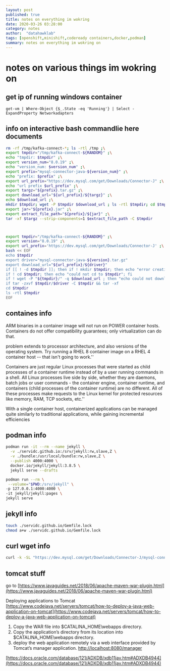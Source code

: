 ```yaml
---
layout: post
published: true
title: notes on everything im wokring
date: 2020-03-26 03:28:00
category: notes
author:  "datahawklab"
tags: [openshift,minishift,codeready containers,docker,podman]
summary: notes on everything im wokring on
---
```

# notes on various things im wokring on

## get ip of running windows container

```
get-vm | Where-Object {$_.State -eq 'Running'} | Select -ExpandProperty Networkadapters
```

## info on interactive bash commandlie here documents

```bash
rm -rf /tmp/kafka-connect-*; ls -rtl /tmp ;\
export tmpdir="/tmp/kafka-connect-${RANDOM}" ;\
echo "tmpdir: $tmpdir" ;\
export version_num="8.0.19" ;\
echo "version_num: $version_num" ;\
export prefix="mysql-connector-java-${version_num}" ;\
echo "prefix: $prefix" ;\
export url_prefix="https://dev.mysql.com/get/Downloads/Connector-J" ;\
echo "url prefix $url_prefix" ;\
export targz="${prefix}.tar.gz" ;\
export download_url="${url_prefix}/${targz}" ;\
echo $download_url ;\
mkdir $tmpdir; wget -P $tmpdir $download_url ; ls -rtl $tmpdir; cd $tmpdir ;\
export jar="${prefix}.jar" ;\
export extract_file_path="${prefix}/${jar}" ;\
tar -xf $targz --strip-components=1 $extract_file_path -C $tmpdir



export tmpdir="/tmp/kafka-connect-${RANDOM}" ;\
export version="8.0.19" ;\
export url_prefix='https://dev.mysql.com/get/Downloads/Connector-J' ;\
bash << EOF
echo $tmpdir
export driver="mysql-connector-java-${version}.tar.gz"
export download_url="${url_prefix}/${driver}"
if [[ ! -d $tmpdir ]]; then if ! mkdir $tmpdir; then echo "error creating $tmpdir"; exit 1; fi ;fi
if ! cd $tmpdir; then echo "could not cd to $tmpdir"; fi
if ! wget -P "${tmpdir}/" -q $download_url ; then "echo could not download $driver to $tmpdir "; exit 1; fi
if tar -zxvf $tmpdir/$driver -C $tmpdir && tar -xf
cd $tmpdir
ls -rtl $tmpdir
EOF
```

## containes info

ARM binaries in a container image will not run on POWER container hosts. Containers do not offer compatibility guarantees; only virtualization can do that.

problem extends to processor architecture, and also versions of the operating system. Try running a RHEL 8 container image on a RHEL 4 container host -- that isn't going to work.''

Containers are just regular Linux processes that were started as child processes of a container runtime instead of by a user running commands in a shell. All Linux processes live side by side, whether they are daemons, batch jobs or user commands - the container engine, container runtime, and containers (child processes of the container runtime) are no different. All of these processes make requests to the Linux kernel for protected resources like memory, RAM, TCP sockets, etc.''

With a single container host, containerized applications can be managed quite similarly to traditional applications, while gaining incremental efficiencies

## podman info

```bash
podman run -it --rm --name jekyll \
  -v ./servidc.github.io:/srv/jekyll:rw,slave,Z \
  -v ./bundle:/usr/local/bundle:rw,slave,Z \
  --publish 4000:4000 \
  docker.io/jekyll/jekyll:3.8.5 \
  jekyll serve --drafts

podman run --rm \
 --volume="$PWD:/srv/jekyll" \
-p 127.0.0.1:4000:4000 \
-it jekyll/jekyll:pages \
jekyll serve
```

## jekyll info

```bash
touch ./servidc.github.io/Gemfile.lock
chmod a+w ./servidc.github.io/Gemfile.lock
```

## curl wget info

```bash
curl -k -SL "https://dev.mysql.com/get/Downloads/Connector-J/mysql-connector-java-5.1.39.tar.gz" | tar -xzf - -C /tmp/quickstart/jars --strip-components=1 mysql-connector-java-5.1.39/mysql-connector-java-5.1.39-bin.jar
```

## tomcat stuff

go to [https://www.javaguides.net/2018/06/apache-maven-war-plugin.html](https://www.javaguides.net/2018/06/apache-maven-war-plugin.html)

Deploying applications to Tomcat
[https://www.codejava.net/servers/tomcat/how-to-deploy-a-java-web-application-on-tomcat](https://www.codejava.net/servers/tomcat/how-to-deploy-a-java-web-application-on-tomcat)

1. Copy the WAR file into $CATALINA_HOME\webapps directory.
2. Copy the application’s directory from its location into $CATALINA_HOME\webapps directory.
3. deploy the web application remotely via a web interface provided by Tomcat’s manager application.
 [http://localhost:8080/manager](http://localhost:8080/manager)

[https://docs.oracle.com/database/121/ADXDB/xdb11jav.htm#ADXDB4944](https://docs.oracle.com/database/121/ADXDB/xdb11jav.htm#ADXDB4944)
